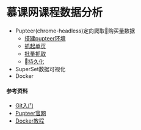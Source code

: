 # 慕课网课程数据分析
- Pupteer(chrome-headless)定向爬取购买量数据
    - [搭建pupteer环境]()
    - [抓起单页]()
    - [批量抓取]()
    - [持久化]()
- SuperSet数据可视化
- Docker

#### 参考资料
- [Git入门](https://www.liaoxuefeng.com/wiki/0013739516305929606dd18361248578c67b8067c8c017b000)
- [Pupteer官网](https://github.com/GoogleChrome/puppeteer/blob/master/docs/api.md#pageclickselector-options)
- [Docker教程](https://yeasy.gitbooks.io/docker_practice/container/run.html)
